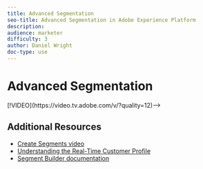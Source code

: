 ```yaml
---
title: Advanced Segmentation
seo-title: Advanced Segmentation in Adobe Experience Platform
description: 
audience: marketer
difficulty: 3
author: Daniel Wright
doc-type: use
---
```


# Advanced Segmentation

<!-->[!VIDEO](https://video.tv.adobe.com/v/?quality=12)-->

## Additional Resources

* [Create Segments video](segmentation-feature-video-use.md)
* [Understanding the Real-Time Customer Profile](../profiles/real-time-customer-profile-feature-video-understand.md)
* [Segment Builder documentation](https://www.adobe.io/apis/experienceplatform/home/profile-identity-segmentation/profile-identity-segmentation-services.html#!end-user/markdown/segmentation_overview/segmentation.md)